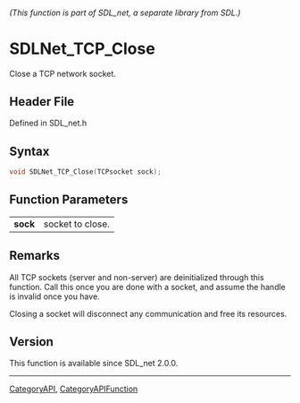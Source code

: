 ###### (This function is part of SDL_net, a separate library from SDL.)
# SDLNet_TCP_Close

Close a TCP network socket.

## Header File

Defined in SDL_net.h

## Syntax

```c
void SDLNet_TCP_Close(TCPsocket sock);

```

## Function Parameters

|              |                  |
| ------------ | ---------------- |
| **sock**     | socket to close. |

## Remarks

All TCP sockets (server and non-server) are deinitialized through this
function. Call this once you are done with a socket, and assume the handle
is invalid once you have.

Closing a socket will disconnect any communication and free its resources.

## Version

This function is available since SDL_net 2.0.0.

----
[CategoryAPI](CategoryAPI), [CategoryAPIFunction](CategoryAPIFunction)

